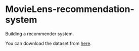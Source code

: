 # MovieLens-recommendation-system
Building a recommender system.

You can download the dataset from [here](https://grouplens.org/datasets/movielens/).
